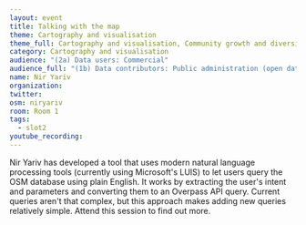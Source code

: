```yaml
---
layout: event
title: Talking with the map
theme: Cartography and visualisation
theme_full: Cartography and visualisation, Community growth and diversity, outreach, GIS, data use and data analysis, Transport, routing and urban planning
category: Cartography and visualisation
audience: "(2a) Data users: Commercial"
audience_full: "(1b) Data contributors: Public administration (open data, data feedback...), (1c) Data contributors: Companies (data feedback, driven by need of data...), (2a) Data users: Commercial, (2b) Data users: Non-profit and public service, (2c) Data users: Personal"
name: Nir Yariv
organization: 
twitter: 
osm: niryariv
room: Room 1
tags:
  - slot2
youtube_recording: 
---
```

Nir Yariv has developed a tool that uses modern natural language processing tools (currently using Microsoft's LUIS) to let users query the OSM database using plain English. It works by extracting the user's intent and parameters and converting them to an Overpass API query. Current queries aren't that complex, but this approach makes adding new queries relatively simple. Attend this session to find out more.

